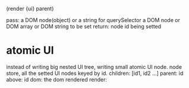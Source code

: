 (render {ui} parent)

pass:
a DOM node(object) or a string for querySelector
a DOM node or DOM array or DOM string to be set
return:
node id being setted
# atomic UI
instead of writing big nested UI tree, writing small atomic UI node.
node store, all the setted UI nodes keyed by id.
children: [id1, id2 ...]
parent: id
above: id
dom: the dom rendered
render: 